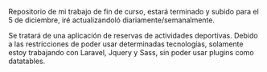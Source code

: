 Repositorio de mi trabajo de fin de curso, estará terminado y subido para el 5 de diciembre, iré actualizandoló diariamente/semanalmente.

Se tratará de una aplicación de reservas de actividades deportivas.
Debido a las restricciones de poder usar determinadas tecnologías, solamente estoy trabajando con Laravel, Jquery y Sass, sin poder usar plugins como datatables.

